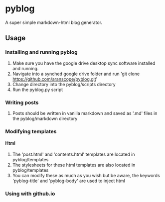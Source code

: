# pyblog
A super simple markdown-html blog generator.

## Usage
### Installing and running pyblog
1. Make sure you have the google drive desktop sync software installed and running.
2. Navigate into a synched google drive folder and run 'git clone https://github.com/aranscope/pyblog.git'
3. Change directory into the pyblog/scripts directory
4. Run the pyblog.py script

### Writing posts
1. Posts should be written in vanilla markdown and saved as '.md' files in the pyblog/markdown directory

### Modifying templates
#### Html
1. The 'post.html' and 'contents.html' templates are located in pyblog/templates
2. The stylesheets for these html templates are also located in pyblog/templates
3. You can modify these as much as you wish but be aware, the keywords 'pyblog-title' and 'pyblog-body' are used to inject html

### Using with github.io

